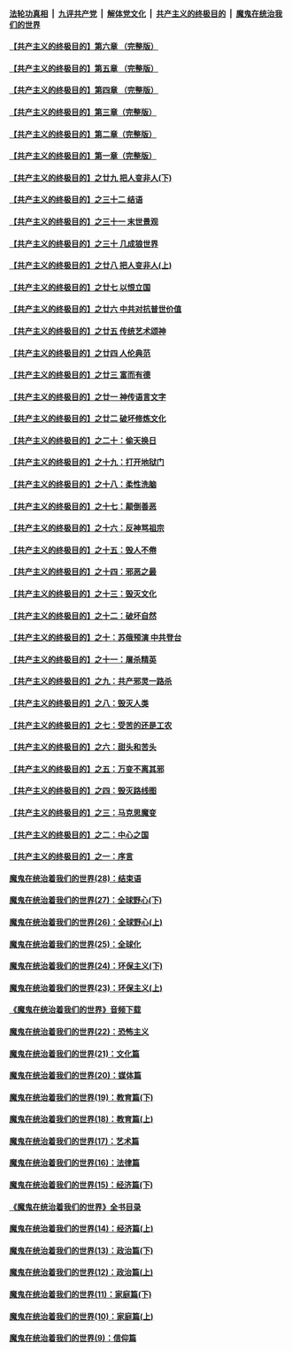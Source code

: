 ####  [法轮功真相](../../../../basic/blob/master/README.md?t=08232039) &nbsp;|&nbsp; [九评共产党](../../../../9ping.md/blob/master/README.md?t=08232039) &nbsp;|&nbsp; [解体党文化](../../../../jtdwh.md/blob/master/README.md?t=08232039)  &nbsp;|&nbsp; [共产主义的终极目的](../../../../gczydzjmd.md/blob/master/README.md?t=08232039) &nbsp;|&nbsp; [魔鬼在统治我们的世界](../../../../mgztzwmdsj.md/blob/master/README.md?t=08232039) 

#### [【共产主义的终极目的】第六章 （完整版）](../pages/nsc422/n11428913.md?t=08232039) 

#### [【共产主义的终极目的】第五章 （完整版）](../pages/nsc422/n11428912.md?t=08232039) 

#### [【共产主义的终极目的】第四章 （完整版）](../pages/nsc422/n11428907.md?t=08232039) 

#### [【共产主义的终极目的】第三章（完整版）](../pages/nsc422/n11428848.md?t=08232039) 

#### [【共产主义的终极目的】第二章（完整版）](../pages/nsc422/n11428831.md?t=08232039) 

#### [【共产主义的终极目的】第一章（完整版）](../pages/nsc422/n11417651.md?t=08232039) 

#### [【共产主义的终极目的】之廿九 把人变非人(下)](../pages/nsc422/n11344140.md?t=08232039) 

#### [【共产主义的终极目的】之三十二 结语](../pages/nsc422/n11360535.md?t=08232039) 

#### [【共产主义的终极目的】之三十一 末世景观](../pages/nsc422/n11351129.md?t=08232039) 

#### [【共产主义的终极目的】之三十 几成狼世界](../pages/nsc422/n11348280.md?t=08232039) 

#### [【共产主义的终极目的】之廿八 把人变非人(上)](../pages/nsc422/n11340492.md?t=08232039) 

#### [【共产主义的终极目的】之廿七 以恨立国](../pages/nsc422/n11336944.md?t=08232039) 

#### [【共产主义的终极目的】之廿六 中共对抗普世价值](../pages/nsc422/n11324785.md?t=08232039) 

#### [【共产主义的终极目的】之廿五 传统艺术颂神](../pages/nsc422/n11296396.md?t=08232039) 

#### [【共产主义的终极目的】之廿四 人伦典范](../pages/nsc422/n11296397.md?t=08232039) 

#### [【共产主义的终极目的】之廿三 富而有德](../pages/nsc422/n11283598.md?t=08232039) 

#### [【共产主义的终极目的】之廿一 神传语言文字](../pages/nsc422/n11263265.md?t=08232039) 

#### [【共产主义的终极目的】之廿二 破坏修炼文化](../pages/nsc422/n11245728.md?t=08232039) 

#### [【共产主义的终极目的】之二十：偷天换日](../pages/nsc422/n11238846.md?t=08232039) 

#### [【共产主义的终极目的】之十九：打开地狱门](../pages/nsc422/n11206376.md?t=08232039) 

#### [【共产主义的终极目的】之十八：柔性洗脑](../pages/nsc422/n11199994.md?t=08232039) 

#### [【共产主义的终极目的】之十七：颠倒善恶](../pages/nsc422/n11179782.md?t=08232039) 

#### [【共产主义的终极目的】之十六：反神骂祖宗](../pages/nsc422/n11166798.md?t=08232039) 

#### [【共产主义的终极目的】之十五：毁人不倦](../pages/nsc422/n11166792.md?t=08232039) 

#### [【共产主义的终极目的】之十四：邪恶之最](../pages/nsc422/n11150249.md?t=08232039) 

#### [【共产主义的终极目的】之十三：毁灭文化](../pages/nsc422/n11135227.md?t=08232039) 

#### [【共产主义的终极目的】之十二：破坏自然](../pages/nsc422/n11135214.md?t=08232039) 

#### [【共产主义的终极目的】之十：苏俄预演 中共登台](../pages/nsc422/n11118424.md?t=08232039) 

#### [【共产主义的终极目的】之十一：屠杀精英](../pages/nsc422/n11118442.md?t=08232039) 

#### [【共产主义的终极目的】之九：共产邪灵一路杀](../pages/nsc422/n11114139.md?t=08232039) 

#### [【共产主义的终极目的】之八：毁灭人类](../pages/nsc422/n11108503.md?t=08232039) 

#### [【共产主义的终极目的】之七：受苦的还是工农](../pages/nsc422/n11101809.md?t=08232039) 

#### [【共产主义的终极目的】之六：甜头和苦头](../pages/nsc422/n11096971.md?t=08232039) 

#### [【共产主义的终极目的】之五：万变不离其邪](../pages/nsc422/n11091285.md?t=08232039) 

#### [【共产主义的终极目的】之四：毁灭路线图](../pages/nsc422/n11086284.md?t=08232039) 

#### [【共产主义的终极目的】之三：马克思魔变](../pages/nsc422/n11061941.md?t=08232039) 

#### [【共产主义的终极目的】之二：中心之国](../pages/nsc422/n11047728.md?t=08232039) 

#### [【共产主义的终极目的】之一：序言](../pages/nsc422/n11086077.md?t=08232039) 

#### [魔鬼在统治着我们的世界(28)：结束语](../pages/nsc422/n10936246.md?t=08232039) 

#### [魔鬼在统治着我们的世界(27)：全球野心(下)](../pages/nsc422/n10928319.md?t=08232039) 

#### [魔鬼在统治着我们的世界(26)：全球野心(上)](../pages/nsc422/n10900318.md?t=08232039) 

#### [魔鬼在统治着我们的世界(25)：全球化](../pages/nsc422/n10788205.md?t=08232039) 

#### [魔鬼在统治着我们的世界(24)：环保主义(下)](../pages/nsc422/n10695307.md?t=08232039) 

#### [魔鬼在统治着我们的世界(23)：环保主义(上)](../pages/nsc422/n10688613.md?t=08232039) 

#### [《魔鬼在统治着我们的世界》音频下载](../pages/nsc422/n10635553.md?t=08232039) 

#### [魔鬼在统治着我们的世界(22)：恐怖主义](../pages/nsc422/n10614727.md?t=08232039) 

#### [魔鬼在统治着我们的世界(21)：文化篇](../pages/nsc422/n10597706.md?t=08232039) 

#### [魔鬼在统治着我们的世界(20)：媒体篇](../pages/nsc422/n10586579.md?t=08232039) 

#### [魔鬼在统治着我们的世界(19)：教育篇(下)](../pages/nsc422/n10564808.md?t=08232039) 

#### [魔鬼在统治着我们的世界(18)：教育篇(上)](../pages/nsc422/n10526970.md?t=08232039) 

#### [魔鬼在统治着我们的世界(17)：艺术篇](../pages/nsc422/n10499093.md?t=08232039) 

#### [魔鬼在统治着我们的世界(16)：法律篇](../pages/nsc422/n10485969.md?t=08232039) 

#### [魔鬼在统治着我们的世界(15)：经济篇(下)](../pages/nsc422/n10469975.md?t=08232039) 

#### [《魔鬼在统治着我们的世界》全书目录](../pages/nsc422/n10464261.md?t=08232039) 

#### [魔鬼在统治着我们的世界(14)：经济篇(上)](../pages/nsc422/n10457370.md?t=08232039) 

#### [魔鬼在统治着我们的世界(13)：政治篇(下)](../pages/nsc422/n10448270.md?t=08232039) 

#### [魔鬼在统治着我们的世界(12)：政治篇(上)](../pages/nsc422/n10444576.md?t=08232039) 

#### [魔鬼在统治着我们的世界(11)：家庭篇(下)](../pages/nsc422/n10440961.md?t=08232039) 

#### [魔鬼在统治着我们的世界(10)：家庭篇(上)](../pages/nsc422/n10435448.md?t=08232039) 

#### [魔鬼在统治着我们的世界(9)：信仰篇](../pages/nsc422/n10432159.md?t=08232039) 

